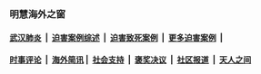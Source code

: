 
### 明慧海外之窗

####  [武汉肺炎](indexes/365.md?t=04280401) &nbsp;|&nbsp;  [迫害案例综述](indexes/328.md?t=04280401) &nbsp;|&nbsp; [迫害致死案例](indexes/277.md?t=04280401)  &nbsp;|&nbsp; [更多迫害案例](indexes/81.md?t=04280401)  &nbsp;|&nbsp; 
####  [时事评论](indexes/19.md?t=04280401) &nbsp;|&nbsp; [海外简讯](indexes/245.md?t=04280401)&nbsp;|&nbsp;  [社会支持](indexes/140.md?t=04280401) &nbsp;|&nbsp; [褒奖决议](indexes/282.md?t=04280401) &nbsp;|&nbsp; [社区报道](indexes/91.md?t=04280401)  &nbsp;|&nbsp; [天人之间](indexes/78.md?t=04280401) 

